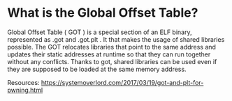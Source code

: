 # What is the Global Offset Table?

Global Offset Table ( GOT ) is a special section of an ELF binary, represented as .got and .got.plt . It that makes the usage of shared libraries possible.
The GOT relocates libraries that point to the same address and updates their static addresses at runtime so that they can run together without any conflicts.
Thanks to got, shared libraries can be used even if they are supposed to be loaded at the same memory address.

Resources:
https://systemoverlord.com/2017/03/19/got-and-plt-for-pwning.html
